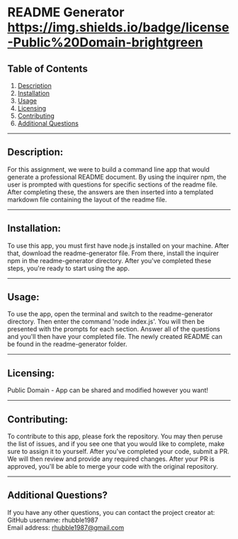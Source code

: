 # README Generator  https://img.shields.io/badge/license-Public%20Domain-brightgreen

  ## Table of Contents  
  1. [Description](#description) 
  2. [Installation](#installation) 
  3. [Usage](#usage)
  4. [Licensing](#licensing)
  5. [Contributing](#contributing) 
  6. [Additional Questions](#additional-questions?)

  ---  

  ## Description:  
  For this assignment, we were to build a command line app that would generate a professional README document. By using the inquirer npm, the user is prompted with questions for specific sections of the readme file. After completing these, the answers are then inserted into a templated markdown file containing the layout of the readme file.  

  ---  

  ## Installation:  
  To use this app, you must first have node.js installed on your machine. After that, download the readme-generator file. From there, install the inquirer npm in the readme-generator directory. After you've completed these steps, you're ready to start using the app.   

  ---  

  ## Usage:  
  To use the app, open the terminal and switch to the readme-generator directory. Then enter the command 'node index.js'. You will then be presented with the prompts for each section. Answer all of the questions and you'll then have your completed file. The newly created README can be found in the readme-generator folder.  

  --- 

  ## Licensing:  
  Public Domain - App can be shared and modified however you want!

  ---  

  ## Contributing:  
  To contribute to this app, please fork the repository. You may then peruse the list of issues, and if you see one that you would like to complete, make sure to assign it to yourself. After you've completed your code, submit a PR. We will then review and provide any required changes. After your PR is approved, you'll be able to merge your code with the original repository.  

  ---  
  ## Additional Questions?  
  If you have any other questions, you can contact the project creator at:  
  GitHub username: rhubble1987  
  Email address: rhubble1987@gmail.com